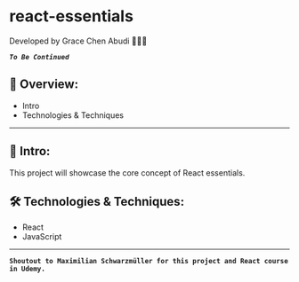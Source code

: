 # react-essentials

Developed by Grace Chen Abudi 👩🏽‍💻

**_`To Be Continued`_**

## 📢 Overview:

- Intro
- Technologies & Techniques

---

## 🔎 Intro:

This project will showcase the core concept of React essentials.

## 🛠️ Technologies & Techniques:

- React
- JavaScript

---

**`Shoutout to Maximilian Schwarzmüller for this project and React course in Udemy.`**
